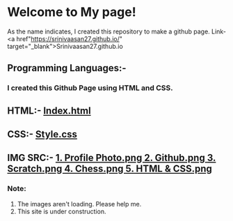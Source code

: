 # Welcome to My page!
As the name indicates, I created this repository to make a github page. Link- <a href"https://srinivaasan27.github.io/" target="_blank">Srinivaasan27.github.io</a>
## Programming Languages:-
### I created this Github Page using HTML and CSS.
## HTML:- <a href="https://github.com/Srinivaasan27/Srinivaasan27.github.io/blob/main/index.html" target="_blank">Index.html</a>

## CSS:- <a href="https://github.com/Srinivaasan27/Srinivaasan27.github.io/blob/main/style.css" target="_blank">Style.css</a>

## IMG SRC:- <a href="https://github.com/Srinivaasan27/Srinivaasan27.github.io/blob/main/Profile%20Photo.PNG" target="_blank">1. Profile Photo.png </a><a href="https://github.com/Srinivaasan27/Srinivaasan27.github.io/blob/main/Github.PNG" target="_blank">2. Github.png </a><a href="https://github.com/Srinivaasan27/Srinivaasan27.github.io/blob/main/Scratch.PNG" target="_blank">3. Scratch.png </a><a href="https://github.com/Srinivaasan27/Srinivaasan27.github.io/blob/main/Chess.PNG" target="_blank">4. Chess.png </a><a href="https://github.com/Srinivaasan27/Srinivaasan27.github.io/blob/main/HTML%26CSS.PNG" target="_blank">5. HTML & CSS.png </a>
### Note: 
1) The images aren't loading. Please help me.
2) This site is under construction.

